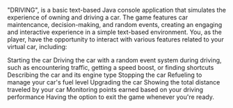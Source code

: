 "DRIVING", is a basic text-based Java console application that simulates the experience of owning and driving a car. The game features car maintencance, decision-making, and random events, creating an engaging and interactive experience in a simple text-based environment. You, as the player, have the opportunity to interact with various features related to your virtual car, including:

Starting the car
Driving the car with a random event system during driving, such as encountering traffic, getting a speed boost, or finding shortcuts
Describing the car and its engine type
Stopping the car
Refueling to manage your car's fuel level
Upgrading the car
Showing the total distance traveled by your car
Monitoring points earned based on your driving performance
Having the option to exit the game whenever you're ready.
